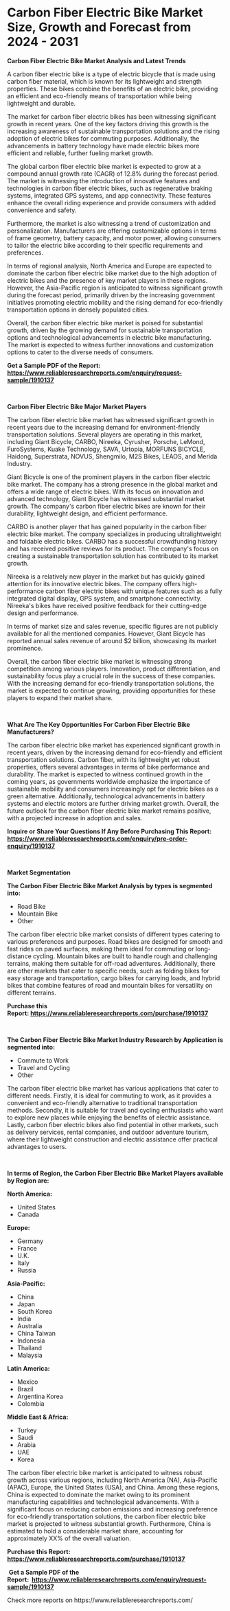 <p><h1>Carbon Fiber Electric Bike Market Size, Growth and Forecast from 2024 - 2031</h1></p><p><strong>Carbon Fiber Electric Bike Market Analysis and Latest Trends</strong></p>
<p><p>A carbon fiber electric bike is a type of electric bicycle that is made using carbon fiber material, which is known for its lightweight and strength properties. These bikes combine the benefits of an electric bike, providing an efficient and eco-friendly means of transportation while being lightweight and durable.</p><p>The market for carbon fiber electric bikes has been witnessing significant growth in recent years. One of the key factors driving this growth is the increasing awareness of sustainable transportation solutions and the rising adoption of electric bikes for commuting purposes. Additionally, the advancements in battery technology have made electric bikes more efficient and reliable, further fueling market growth.</p><p>The global carbon fiber electric bike market is expected to grow at a compound annual growth rate (CAGR) of 12.8% during the forecast period. The market is witnessing the introduction of innovative features and technologies in carbon fiber electric bikes, such as regenerative braking systems, integrated GPS systems, and app connectivity. These features enhance the overall riding experience and provide consumers with added convenience and safety.</p><p>Furthermore, the market is also witnessing a trend of customization and personalization. Manufacturers are offering customizable options in terms of frame geometry, battery capacity, and motor power, allowing consumers to tailor the electric bike according to their specific requirements and preferences.</p><p>In terms of regional analysis, North America and Europe are expected to dominate the carbon fiber electric bike market due to the high adoption of electric bikes and the presence of key market players in these regions. However, the Asia-Pacific region is anticipated to witness significant growth during the forecast period, primarily driven by the increasing government initiatives promoting electric mobility and the rising demand for eco-friendly transportation options in densely populated cities.</p><p>Overall, the carbon fiber electric bike market is poised for substantial growth, driven by the growing demand for sustainable transportation options and technological advancements in electric bike manufacturing. The market is expected to witness further innovations and customization options to cater to the diverse needs of consumers.</p></p>
<p><strong>Get a Sample PDF of the Report:&nbsp; <a href="https://www.reliableresearchreports.com/enquiry/request-sample/1910137">https://www.reliableresearchreports.com/enquiry/request-sample/1910137</a></strong></p>
<p>&nbsp;</p>
<p><strong>Carbon Fiber Electric Bike Major Market Players</strong></p>
<p><p>The carbon fiber electric bike market has witnessed significant growth in recent years due to the increasing demand for environment-friendly transportation solutions. Several players are operating in this market, including Giant Bicycle, CARBO, Nireeka, Cyrusher, Porsche, LeMond, FuroSystems, Kuake Technology, SAVA, Urtopia, MORFUNS BICYCLE, Haidong, Superstrata, NOVUS, Shengmilo, M2S Bikes, LEAOS, and Merida Industry.</p><p>Giant Bicycle is one of the prominent players in the carbon fiber electric bike market. The company has a strong presence in the global market and offers a wide range of electric bikes. With its focus on innovation and advanced technology, Giant Bicycle has witnessed substantial market growth. The company's carbon fiber electric bikes are known for their durability, lightweight design, and efficient performance.</p><p>CARBO is another player that has gained popularity in the carbon fiber electric bike market. The company specializes in producing ultralightweight and foldable electric bikes. CARBO has a successful crowdfunding history and has received positive reviews for its product. The company's focus on creating a sustainable transportation solution has contributed to its market growth.</p><p>Nireeka is a relatively new player in the market but has quickly gained attention for its innovative electric bikes. The company offers high-performance carbon fiber electric bikes with unique features such as a fully integrated digital display, GPS system, and smartphone connectivity. Nireeka's bikes have received positive feedback for their cutting-edge design and performance.</p><p>In terms of market size and sales revenue, specific figures are not publicly available for all the mentioned companies. However, Giant Bicycle has reported annual sales revenue of around $2 billion, showcasing its market prominence.</p><p>Overall, the carbon fiber electric bike market is witnessing strong competition among various players. Innovation, product differentiation, and sustainability focus play a crucial role in the success of these companies. With the increasing demand for eco-friendly transportation solutions, the market is expected to continue growing, providing opportunities for these players to expand their market share.</p></p>
<p>&nbsp;</p>
<p><strong>What Are The Key Opportunities For Carbon Fiber Electric Bike Manufacturers?</strong></p>
<p><p>The carbon fiber electric bike market has experienced significant growth in recent years, driven by the increasing demand for eco-friendly and efficient transportation solutions. Carbon fiber, with its lightweight yet robust properties, offers several advantages in terms of bike performance and durability. The market is expected to witness continued growth in the coming years, as governments worldwide emphasize the importance of sustainable mobility and consumers increasingly opt for electric bikes as a green alternative. Additionally, technological advancements in battery systems and electric motors are further driving market growth. Overall, the future outlook for the carbon fiber electric bike market remains positive, with a projected increase in adoption and sales.</p></p>
<p><strong>Inquire or Share Your Questions If Any Before Purchasing This Report: <a href="https://www.reliableresearchreports.com/enquiry/pre-order-enquiry/1910137">https://www.reliableresearchreports.com/enquiry/pre-order-enquiry/1910137</a></strong></p>
<p>&nbsp;</p>
<p><strong>Market Segmentation</strong></p>
<p><strong>The Carbon Fiber Electric Bike Market Analysis by types is segmented into:</strong></p>
<p><ul><li>Road Bike</li><li>Mountain Bike</li><li>Other</li></ul></p>
<p><p>The carbon fiber electric bike market consists of different types catering to various preferences and purposes. Road bikes are designed for smooth and fast rides on paved surfaces, making them ideal for commuting or long-distance cycling. Mountain bikes are built to handle rough and challenging terrains, making them suitable for off-road adventures. Additionally, there are other markets that cater to specific needs, such as folding bikes for easy storage and transportation, cargo bikes for carrying loads, and hybrid bikes that combine features of road and mountain bikes for versatility on different terrains.</p></p>
<p><strong>Purchase this Report:&nbsp;<a href="https://www.reliableresearchreports.com/purchase/1910137">https://www.reliableresearchreports.com/purchase/1910137</a></strong></p>
<p>&nbsp;</p>
<p><strong>The Carbon Fiber Electric Bike Market Industry Research by Application is segmented into:</strong></p>
<p><ul><li>Commute to Work</li><li>Travel and Cycling</li><li>Other</li></ul></p>
<p><p>The carbon fiber electric bike market has various applications that cater to different needs. Firstly, it is ideal for commuting to work, as it provides a convenient and eco-friendly alternative to traditional transportation methods. Secondly, it is suitable for travel and cycling enthusiasts who want to explore new places while enjoying the benefits of electric assistance. Lastly, carbon fiber electric bikes also find potential in other markets, such as delivery services, rental companies, and outdoor adventure tourism, where their lightweight construction and electric assistance offer practical advantages to users.</p></p>
<p>&nbsp;</p>
<p><strong>In terms of Region, the Carbon Fiber Electric Bike Market Players available by Region are:</strong></p>
<p>
    <p> <strong> North America: </strong>
        <ul>
            <li>United States</li>
            <li>Canada</li>
        </ul>
        </p> 
    <p> <strong> Europe: </strong>
        <ul>
            <li>Germany</li>
            <li>France</li>
            <li>U.K.</li>
            <li>Italy</li>
            <li>Russia</li>
        </ul>
        </p> 
    <p> <strong> Asia-Pacific: </strong>
        <ul>
            <li>China</li>
            <li>Japan</li>
            <li>South Korea</li>
            <li>India</li>
            <li>Australia</li>
            <li>China Taiwan</li>
            <li>Indonesia</li>
            <li>Thailand</li>
            <li>Malaysia</li>
        </ul>
        </p> 
    <p> <strong> Latin America: </strong>
        <ul>
            <li>Mexico</li>
            <li>Brazil</li>
            <li>Argentina Korea</li>
            <li>Colombia</li>
        </ul>
        </p> 
    <p> <strong> Middle East & Africa: </strong>
        <ul>
            <li>Turkey</li>
            <li>Saudi</li>
            <li>Arabia</li>
            <li>UAE</li>
            <li>Korea</li>
        </ul>
    </p>
    </p>
<p><p>The carbon fiber electric bike market is anticipated to witness robust growth across various regions, including North America (NA), Asia-Pacific (APAC), Europe, the United States (USA), and China. Among these regions, China is expected to dominate the market owing to its prominent manufacturing capabilities and technological advancements. With a significant focus on reducing carbon emissions and increasing preference for eco-friendly transportation solutions, the carbon fiber electric bike market is projected to witness substantial growth. Furthermore, China is estimated to hold a considerable market share, accounting for approximately XX% of the overall valuation.</p></p>
<p><strong>Purchase this Report: <a href="https://www.reliableresearchreports.com/purchase/1910137">https://www.reliableresearchreports.com/purchase/1910137</a></strong></p>
<p>&nbsp;<strong>Get a Sample PDF of the Report:&nbsp;&nbsp;<a href="https://www.reliableresearchreports.com/enquiry/request-sample/1910137">https://www.reliableresearchreports.com/enquiry/request-sample/1910137</a></strong></p>
<p><strong></strong></p>
<p>Check more reports on https://www.reliableresearchreports.com/</p>